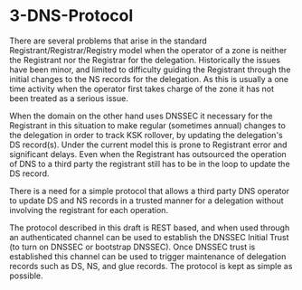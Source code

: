 # 3-DNS-Protocol

   There are several problems that arise in the standard
   Registrant/Registrar/Registry model when the operator of a zone is
   neither the Registrant nor the Registrar for the delegation.
   Historically the issues have been minor, and limited to difficulty
   guiding the Registrant through the initial changes to the NS records
   for the delegation.  As this is usually a one time activity when the
   operator first takes charge of the zone it has not been treated as a
   serious issue.

   When the domain on the other hand uses DNSSEC it necessary for the
   Registrant in this situation to make regular (sometimes annual)
   changes to the delegation in order to track KSK rollover, by updating
   the delegation's DS record(s).  Under the current model this is prone
   to Registrant error and significant delays.  Even when the Registrant
   has outsourced the operation of DNS to a third party the registrant
   still has to be in the loop to update the DS record.

   There is a need for a simple protocol that allows a third party DNS
   operator to update DS and NS records in a trusted manner for a
   delegation without involving the registrant for each operation.

   The protocol described in this draft is REST based, and when used
   through an authenticated channel can be used to establish the DNSSEC
   Initial Trust (to turn on DNSSEC or bootstrap DNSSEC).  Once DNSSEC
   trust is established this channel can be used to trigger maintenance
   of delegation records such as DS, NS, and glue records.  The protocol
   is kept as simple as possible.

